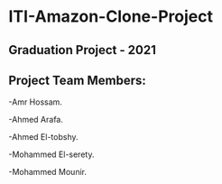 # ITI-Amazon-Clone-Project

## Graduation Project - 2021

Project Team Members:
------------------------
-Amr Hossam.

-Ahmed Arafa.

-Ahmed El-tobshy.

-Mohammed El-serety.

-Mohammed Mounir.
